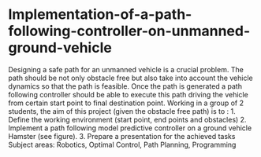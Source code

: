# Implementation-of-a-path-following-controller-on-unmanned-ground-vehicle
Designing a safe path for an unmanned vehicle is a crucial problem. The path should be not only obstacle free but also take into account the vehicle dynamics so that the path is feasible. Once the path is generated a path following controller should be able to execute this path driving the vehicle from certain start point to final destination point. Working in a group of 2 students, the aim of this project (given the obstacle free path) is to : 1. Define the working environment (start point, end points and obstacles) 2. Implement a path following model predictive controller on a ground vehicle Hamster (see figure). 3. Prepare a presentation for the achieved tasks Subject areas: Robotics, Optimal Control, Path Planning, Programming
